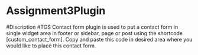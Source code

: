 # Assignment3Plugin
#Discription
#TGS Contact form plugin is used to put a contact form in single widget area in footer or sidebar, page or post using the shortcode [custom_contact_form]. Copy and paste this code in desired area where you would like to place this contact form.
